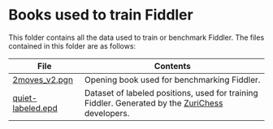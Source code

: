 # Books used to train Fiddler

This folder contains all the data used to train or benchmark Fiddler.
The files contained in this folder are as follows:

| File                               | Contents                                                                                                                                            |
| ---------------------------------- | --------------------------------------------------------------------------------------------------------------------------------------------------- |
| [2moves_v2.pgn](2moves_v2.pgn)     | Opening book used for benchmarking Fiddler.                                                                                                         |
| [quiet-labeled.epd](2moves_v2.pgn) | Dataset of labeled positions, used for training Fiddler. Generated by the [ZuriChess](https://bitbucket.org/zurichess/tuner/downloads/) developers. |
